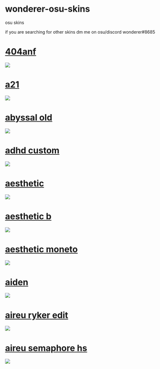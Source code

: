 # wonderer-osu-skins
osu skins

if you are searching for other skins dm me on osu/discord
wonderer#8685




# [404anf](https://b.catgirlsare.sexy/l1V9j5dD.osk)
![](https://osu.ppy.sh/ss/16064436/8c22)

# [a21](https://b.catgirlsare.sexy/kUNHR5Qs2XZB.osk)
![](https://osu.ppy.sh/ss/16889037/7c04)

# [abyssal old](https://b.catgirlsare.sexy/hTge49mh_EnY.osk)
![](https://osu.ppy.sh/ss/16889039/004a)

# [adhd custom](https://b.catgirlsare.sexy/14EX8ejf.osk)
![](https://i.imgur.com/a0RfOv1.png)

# [aesthetic](https://b.catgirlsare.sexy/DAooW0GlG135.osk)
![](https://osu.ppy.sh/ss/17257790/fc60)

# [aesthetic b](https://b.catgirlsare.sexy/92Jx1dqF.osk)
![](https://osu.ppy.sh/ss/14548095/decd)

# [aesthetic moneto](https://b.catgirlsare.sexy/M056p_XHuKID.osk)
![](https://osu.ppy.sh/ss/17257792/0d00)

# [aiden](https://b.catgirlsare.sexy/BhgiCqI5.osk)
![](https://osu.ppy.sh/ss/15858760/5c39)

# [aireu ryker edit](https://b.catgirlsare.sexy/Mi6NQ30j.osk)
![](https://osu.ppy.sh/ss/16064439/a2a8)

# [aireu semaphore hs](https://b.catgirlsare.sexy/U0tZzohD.osk)
![](https://osu.ppy.sh/ss/16889048/9ddc)
